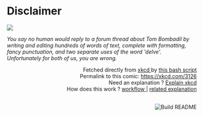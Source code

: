 # <b>Disclaimer</b>

[![](https://imgs.xkcd.com/comics/disclaimer.png)](https://xkcd.com/3126)

<i>You say no human would reply to a forum thread about Tom Bombadil by writing and editing hundreds of words of text, complete with formatting, fancy punctuation, and two separate uses of the word &#39;delve&#39;. Unfortunately for both of us, you are wrong.</i>

<div align="right">
  Fetched directly from
  <a href="https://xkcd.com">
    xkcd
  </a>
  by
  <a href="https://github.com/Vanille-N/Vanille-N/blob/master/fetch">
    this bash script
  </a>
</div>
<div align="right">
  Permalink to this comic:
  <a href="https://xkcd.com/3126">
    https://xkcd.com/3126
  </a>
</div>
<div align="right">
  Need an explanation ?
  <a href="https://www.explainxkcd.com/wiki/index.php/3126">
    Explain xkcd
  </a>
</div>
<div align="right">
  How does this work ?
  <a href="https://github.com/Vanille-N/Vanille-N/blob/master/.github/workflows/build.yml">
    workflow
  </a>
  |
  <a href="https://simonwillison.net/2020/Jul/10/self-updating-profile-readme/">
    related explanation
  </a>
</div><br>

<a href="https://github.com/Vanille-N/Vanille-N/actions"><img src="https://github.com/Vanille-N/Vanille-N/workflows/Build%20README/badge.svg" align="right" alt="Build README"></a>
